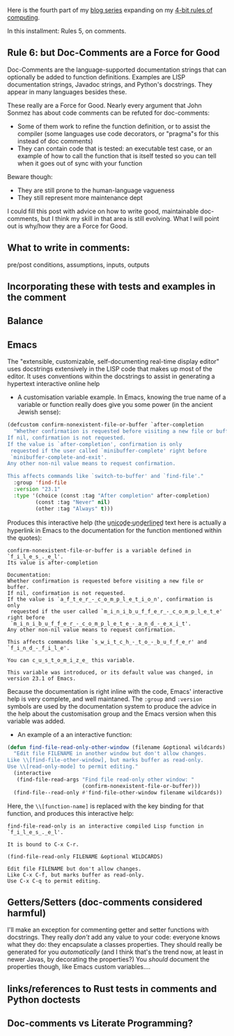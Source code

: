 <!-- 
.. title: 4-bit Rules of Computing, Part 3
.. slug: 4-bit-rules-of-computing-part-3
.. date: 2015-07-22 22:17 UTC+10:00 
.. tags: draft, 4-bit-rules, tips, comments, literate
.. category: lore
.. link: 
.. description: Mike's 4-bit rules explained, part 3
.. type: text
--> 

Here is the fourth part of my [blog series](/tags/4-bit-rules.html) expanding on my
[4-bit rules of computing](/pg/4-bit-rules.html).

In this installment:  Rules 5, on comments.

<!-- TEASER_END -->

**Rule 6**: but Doc-Comments are a Force for Good
----

Doc-Comments are the language-supported documentation strings that can
optionally be added to function definitions. Examples are LISP
documentation strings, Javadoc strings, and Python's docstrings. They
appear in many languages besides these.

These really are a Force for Good. Nearly every argument that John
Sonmez has about code comments can be refuted for doc-comments:

* Some of them work to refine the function definition, or to assist
  the compiler (some languages use code decorators, or "pragma"s for
  this instead of doc comments)
* They can contain code that is tested: an executable test case, or an
  example of how to call the function that is itself tested so you can
  tell when it goes out of sync with your function

Beware though:

* They are still prone to the human-language vagueness
* They still represent more maintenance dept

I could fill this post with advice on how to write good, maintainable
doc-comments, but I think my skill in that area is still
evolving. What I will point out is why/how they are a Force for Good.

What to write in comments:
----

pre/post conditions, assumptions, inputs,
outputs

Incorporating these with tests and examples in the comment
----


Balance
----

Emacs
----

The "extensible, customizable, self-documenting real-time display editor" uses docstrings extensively in the LISP code that makes up most of the editor. It uses conventions within the docstrings to assist in generating a hypertext interactive online help

 * A customisation variable example. In Emacs, knowing the true name of a variable or function really does give you some power (in the ancient Jewish sense):
 
```lisp
(defcustom confirm-nonexistent-file-or-buffer `after-completion
  "Whether confirmation is requested before visiting a new file or buffer.
If nil, confirmation is not requested.
If the value is `after-completion', confirmation is only
 requested if the user called `minibuffer-complete' right before
 `minibuffer-complete-and-exit'.
Any other non-nil value means to request confirmation.

This affects commands like `switch-to-buffer' and `find-file'."
  :group 'find-file
  :version "23.1"
  :type '(choice (const :tag "After completion" after-completion)
		 (const :tag "Never" nil)
		 (other :tag "Always" t)))

```

Produces this interactive help (the u̲n̲i̲c̲o̲d̲e̲-̲u̲n̲d̲e̲r̲l̲i̲n̲e̲d̲ text here is actually a hyperlink in Emacs to the documentation for the function mentioned within the quotes):


```text
confirm-nonexistent-file-or-buffer is a variable defined in `f̲i̲l̲e̲s̲.̲e̲l'.
Its value is after-completion

Documentation:
Whether confirmation is requested before visiting a new file or buffer.
If nil, confirmation is not requested.
If the value is `a̲f̲t̲e̲r̲-̲c̲o̲m̲p̲l̲e̲t̲i̲o̲n', confirmation is only
 requested if the user called `m̲i̲n̲i̲b̲u̲f̲f̲e̲r̲-̲c̲o̲m̲p̲l̲e̲t̲e' right before
 `m̲i̲n̲i̲b̲u̲f̲f̲e̲r̲-̲c̲o̲m̲p̲l̲e̲t̲e̲-̲a̲n̲d̲-̲e̲x̲i̲t'.
Any other non-nil value means to request confirmation.

This affects commands like `s̲w̲i̲t̲c̲h̲-̲t̲o̲-̲b̲u̲f̲f̲e̲r' and `f̲i̲n̲d̲-̲f̲i̲l̲e'.

You can c̲u̲s̲t̲o̲m̲i̲z̲e̲ this variable.

This variable was introduced, or its default value was changed, in
version 23.1 of Emacs.
```

Because the documentation is right inline with the code, Emacs' interactive help is very complete, and well maintaned. The `:group` and `:version` symbols are used by the documentation system to produce the advice in the help about the customisation group and the Emacs version when this variable was added.

 * An example of a an interactive function:
 
```lisp
(defun find-file-read-only-other-window (filename &optional wildcards)
  "Edit file FILENAME in another window but don't allow changes.
Like \\[find-file-other-window], but marks buffer as read-only.
Use \\[read-only-mode] to permit editing."
  (interactive
   (find-file-read-args "Find file read-only other window: "
                        (confirm-nonexistent-file-or-buffer)))
  (find-file--read-only #'find-file-other-window filename wildcards))
```

Here, the `\\[function-name]` is replaced with the key binding for that function, and produces this interactive help:

```text
find-file-read-only is an interactive compiled Lisp function in `f̲i̲l̲e̲s̲.̲e̲l'.

It is bound to C-x C-r.

(find-file-read-only FILENAME &optional WILDCARDS)

Edit file FILENAME but don't allow changes.
Like C-x C-f, but marks buffer as read-only.
Use C-x C-q to permit editing.
```



Getters/Setters (doc-comments considered harmful)
----

I'll make an exception for commenting getter and setter functions with docstrings. They really *don't* add any value to your code: everyone knows what they do: they encapsulate a classes properties. They should really be generated for you *automatically* (and I think that's the trend now, at least in newer Javas, by decorating the properties?) You *should* document the properties though, like Emacs custom variables&hellip;.

links/references to Rust tests in comments and Python doctests
----

Doc-comments vs Literate Programming?
----
